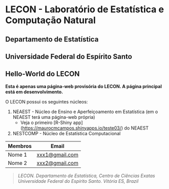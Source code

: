 # LECON - Laboratório de Estatística e Computação Natural
## Departamento de Estatística
## Universidade Federal do Espírito Santo

## Hello-World do LECON

**Esta é apenas uma página-web provisória do LECON. A página principal está em desenvolvimento.**

O LECON possui os seguintes núcleos:
1. NEAEST - Núcleo de Ensino e Aperfeiçoamento em Estatística (em o NEAEST terá uma página-web própria)
   * Veja o primeiro [R-Shiny app] (https://maurocmcampos.shinyapps.io/teste03/) do NEAEST
2. NESTCOMP - Núcleo de Estatística Computacional

Membros      | Email
------------ | -------------
Nome 1       | xxx1@gmail.com
Nome 2       | xxx2@gmail.com

> *LECON. Departamento de Estatística, Centro de Ciências Exatas*
> *Universidade Federal do Espírito Santo. Vitória ES, Brazil*

